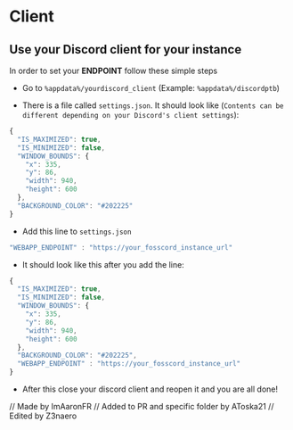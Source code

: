 # Client

## Use your Discord client for your instance

In order to set your **ENDPOINT** follow these simple steps

- Go to `%appdata%/yourdiscord_client` (Example: `%appdata%/discordptb`)

- There is a file called `settings.json`. It should look like (`Contents can be different depending on your Discord's client settings`):

```js
{
  "IS_MAXIMIZED": true,
  "IS_MINIMIZED": false,
  "WINDOW_BOUNDS": {
    "x": 335,
    "y": 86,
    "width": 940,
    "height": 600
  },
  "BACKGROUND_COLOR": "#202225"
}
```

- Add this line to  `settings.json` 

```js
"WEBAPP_ENDPOINT" : "https://your_fosscord_instance_url"
```

- It should look like this after you add the line:

```js
{
  "IS_MAXIMIZED": true,
  "IS_MINIMIZED": false,
  "WINDOW_BOUNDS": {
    "x": 335,
    "y": 86,
    "width": 940,
    "height": 600
  },
  "BACKGROUND_COLOR": "#202225",
  "WEBAPP_ENDPOINT" : "https://your_fosscord_instance_url"
}
```

- After this close your discord client and reopen it and you are all done!

// Made by ImAaronFR
// Added to PR and specific folder by AToska21
// Edited by Z3naero
